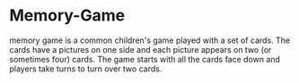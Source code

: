 # Memory-Game
 memory game is a common children's game played with a set of cards. The cards have a pictures on one side and each picture appears on two (or sometimes four) cards. The game starts with all the cards face down and players take turns to turn over two cards.
